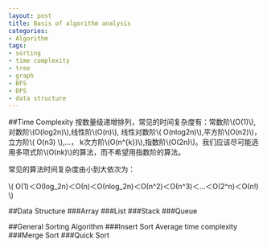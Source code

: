 ```yaml
---
layout: post
title: Basis of algorithm analysis
categories:
- Algorithm
tags:
- sorting
- time complexity
- tree
- graph
- BFS
- DFS
- data structure
---
```


##Time Complexity
按数量级递增排列，常见的时间复杂度有：常数阶\\(O(1)\\),对数阶\\(O(log2n)\\),线性阶\\(O(n)\\), 线性对数阶\\( O(nlog2n)\\),平方阶\\(O(n2)\\)，立方阶\\( O(n3) \\),...， k次方阶\\(O(n^{k})\\),指数阶\\(O(2n)\\)。我们应该尽可能选用多项式阶\\(O(nk)\\)的算法，而不希望用指数阶的算法。 

常见的算法时间复杂度由小到大依次为：

\\( Ο(1)＜Ο(log_2n)＜Ο(n)＜Ο(nlog_2n)＜Ο(n^2)＜Ο(n^3)＜…＜Ο(2^n)＜Ο(n!) \\)

##Data Structure
###Array
###List
###Stack
###Queue

##General Sorting Algorithm
###Insert Sort
Average time complexity
###Merge Sort
###Quick Sort
